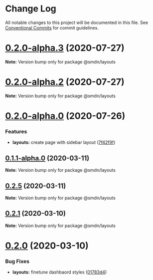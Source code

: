 # Change Log

All notable changes to this project will be documented in this file.
See [Conventional Commits](https://conventionalcommits.org) for commit guidelines.

# [0.2.0-alpha.3](https://github.com/samsoedien/smdn-design-system/tree/master/packages/layouts/compare/v0.2.0-alpha.2...v0.2.0-alpha.3) (2020-07-27)

**Note:** Version bump only for package @smdn/layouts





# [0.2.0-alpha.2](https://github.com/samsoedien/smdn-design-system/tree/master/packages/layouts/compare/v0.2.0-alpha.1...v0.2.0-alpha.2) (2020-07-27)

**Note:** Version bump only for package @smdn/layouts





# [0.2.0-alpha.0](https://github.com/samsoedien/smdn-design-system/tree/master/packages/layouts/compare/v0.1.1-alpha.0...v0.2.0-alpha.0) (2020-07-26)


### Features

* **layouts:** create page with sidebar layout ([7f42f9f](https://github.com/samsoedien/smdn-design-system/tree/master/packages/layouts/commit/7f42f9ff07005cd6846bdde08d5b826e100598f4))






## [0.1.1-alpha.0](https://github.com/samsoedien/smdn-design-system/tree/master/packages/layouts/compare/v0.2.5...v0.1.1-alpha.0) (2020-03-11)

**Note:** Version bump only for package @smdn/layouts





## [0.2.5](https://github.com/samsoedien/smdn-design-system/tree/master/packages/layouts/compare/v0.2.4...v0.2.5) (2020-03-11)

**Note:** Version bump only for package @smdn/layouts





## [0.2.1](https://github.com/samsoedien/smdn-design-system/tree/master/packages/layouts/compare/v0.2.0...v0.2.1) (2020-03-10)

**Note:** Version bump only for package @smdn/layouts





# [0.2.0](https://github.com/samsoedien/smdn-design-system/tree/master/packages/layouts/compare/v1.1.0...v0.2.0) (2020-03-10)


### Bug Fixes

* **layouts:** finetune dashbaord styles ([01783d4](https://github.com/samsoedien/smdn-design-system/tree/master/packages/layouts/commit/01783d4f47054d0f75fbf541d3a07f3f31946016))
